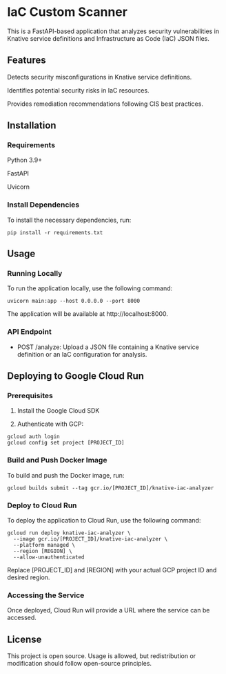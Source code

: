 # IaC Custom Scanner

This is a FastAPI-based application that analyzes security vulnerabilities in Knative service definitions and Infrastructure as Code (IaC) JSON files.

## Features

Detects security misconfigurations in Knative service definitions.

Identifies potential security risks in IaC resources.

Provides remediation recommendations following CIS best practices.

## Installation

### Requirements

Python 3.9+

FastAPI

Uvicorn

### Install Dependencies

To install the necessary dependencies, run:

```pip install -r requirements.txt```

## Usage

### Running Locally

To run the application locally, use the following command:

```uvicorn main:app --host 0.0.0.0 --port 8000```

The application will be available at http://localhost:8000.

### API Endpoint

* POST /analyze: Upload a JSON file containing a Knative service definition or an IaC configuration for analysis.

## Deploying to Google Cloud Run

### Prerequisites

1. Install the Google Cloud SDK

2. Authenticate with GCP:

```
gcloud auth login
gcloud config set project [PROJECT_ID]
```

### Build and Push Docker Image

To build and push the Docker image, run:

```gcloud builds submit --tag gcr.io/[PROJECT_ID]/knative-iac-analyzer```

### Deploy to Cloud Run

To deploy the application to Cloud Run, use the following command:

```
gcloud run deploy knative-iac-analyzer \
  --image gcr.io/[PROJECT_ID]/knative-iac-analyzer \
  --platform managed \
  --region [REGION] \
  --allow-unauthenticated
 ```

Replace [PROJECT_ID] and [REGION] with your actual GCP project ID and desired region.

### Accessing the Service

Once deployed, Cloud Run will provide a URL where the service can be accessed.

## License

This project is open source. Usage is allowed, but redistribution or modification should follow open-source principles.
